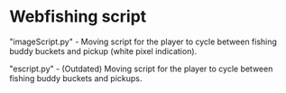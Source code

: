 # Webfishing script
"imageScript.py" - Moving script for the player to cycle between fishing buddy buckets and pickup (white pixel indication).

"escript.py" - (Outdated) Moving script for the player to cycle between fishing buddy buckets and pickups.
